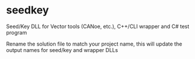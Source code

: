 # seedkey
Seed/Key DLL for Vector tools (CANoe, etc.), C++/CLI wrapper and C# test program

Rename the solution file to match your project name, this will update the output names for seed/key  and wrapper DLLs
